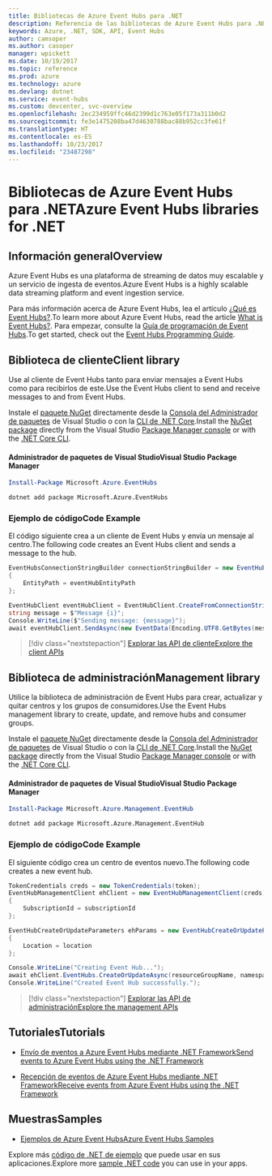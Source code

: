 ```yaml
---
title: Bibliotecas de Azure Event Hubs para .NET
description: Referencia de las bibliotecas de Azure Event Hubs para .NET
keywords: Azure, .NET, SDK, API, Event Hubs
author: camsoper
ms.author: casoper
manager: wpickett
ms.date: 10/19/2017
ms.topic: reference
ms.prod: azure
ms.technology: azure
ms.devlang: dotnet
ms.service: event-hubs
ms.custom: devcenter, svc-overview
ms.openlocfilehash: 2ec234959ffc46d2399d1c763e05f173a311b0d2
ms.sourcegitcommit: fe3e1475208ba47d4630788bac88b952cc3fe61f
ms.translationtype: HT
ms.contentlocale: es-ES
ms.lasthandoff: 10/23/2017
ms.locfileid: "23487298"
---
```

# <a name="azure-event-hubs-libraries-for-net"></a><span data-ttu-id="00e90-104">Bibliotecas de Azure Event Hubs para .NET</span><span class="sxs-lookup"><span data-stu-id="00e90-104">Azure Event Hubs libraries for .NET</span></span>

## <a name="overview"></a><span data-ttu-id="00e90-105">Información general</span><span class="sxs-lookup"><span data-stu-id="00e90-105">Overview</span></span>

<span data-ttu-id="00e90-106">Azure Event Hubs es una plataforma de streaming de datos muy escalable y un servicio de ingesta de eventos.</span><span class="sxs-lookup"><span data-stu-id="00e90-106">Azure Event Hubs is a highly scalable data streaming platform and event ingestion service.</span></span>

<span data-ttu-id="00e90-107">Para más información acerca de Azure Event Hubs, lea el artículo [¿Qué es Event Hubs?](/azure/event-hubs/event-hubs-what-is-event-hubs).</span><span class="sxs-lookup"><span data-stu-id="00e90-107">To learn more about Azure Event Hubs, read the article [What is Event Hubs?](/azure/event-hubs/event-hubs-what-is-event-hubs).</span></span>  <span data-ttu-id="00e90-108">Para empezar, consulte la [Guía de programación de Event Hubs](/azure/event-hubs/event-hubs-programming-guide).</span><span class="sxs-lookup"><span data-stu-id="00e90-108">To get started, check out the [Event Hubs Programming Guide](/azure/event-hubs/event-hubs-programming-guide).</span></span>

## <a name="client-library"></a><span data-ttu-id="00e90-109">Biblioteca de cliente</span><span class="sxs-lookup"><span data-stu-id="00e90-109">Client library</span></span>

<span data-ttu-id="00e90-110">Use al cliente de Event Hubs tanto para enviar mensajes a Event Hubs como para recibirlos de este.</span><span class="sxs-lookup"><span data-stu-id="00e90-110">Use the Event Hubs client to send and receive messages to and from Event Hubs.</span></span>

<span data-ttu-id="00e90-111">Instale el [paquete NuGet](https://www.nuget.org/packages/Microsoft.Azure.EventHubs) directamente desde la [Consola del Administrador de paquetes][PackageManager] de Visual Studio o con la [CLI de .NET Core][DotNetCLI].</span><span class="sxs-lookup"><span data-stu-id="00e90-111">Install the [NuGet package](https://www.nuget.org/packages/Microsoft.Azure.EventHubs) directly from the Visual Studio [Package Manager console][PackageManager] or with the [.NET Core CLI][DotNetCLI].</span></span>

#### <a name="visual-studio-package-manager"></a><span data-ttu-id="00e90-112">Administrador de paquetes de Visual Studio</span><span class="sxs-lookup"><span data-stu-id="00e90-112">Visual Studio Package Manager</span></span>

```powershell
Install-Package Microsoft.Azure.EventHubs
```

```bash
dotnet add package Microsoft.Azure.EventHubs
```

### <a name="code-example"></a><span data-ttu-id="00e90-113">Ejemplo de código</span><span class="sxs-lookup"><span data-stu-id="00e90-113">Code Example</span></span>

<span data-ttu-id="00e90-114">El código siguiente crea a un cliente de Event Hubs y envía un mensaje al centro.</span><span class="sxs-lookup"><span data-stu-id="00e90-114">The following code creates an Event Hubs client and sends a message to the hub.</span></span>

```csharp
EventHubsConnectionStringBuilder connectionStringBuilder = new EventHubsConnectionStringBuilder(eventHubConnectionString)
{
    EntityPath = eventHubEntityPath
};

EventHubClient eventHubClient = EventHubClient.CreateFromConnectionString(connectionStringBuilder.ToString());
string message = $"Message {i}";
Console.WriteLine($"Sending message: {message}");
await eventHubClient.SendAsync(new EventData(Encoding.UTF8.GetBytes(message)));
```

> [!div class="nextstepaction"]
> [<span data-ttu-id="00e90-115">Explorar las API de cliente</span><span class="sxs-lookup"><span data-stu-id="00e90-115">Explore the client APIs</span></span>](/dotnet/api/overview/azure/eventhub/client)

## <a name="management-library"></a><span data-ttu-id="00e90-116">Biblioteca de administración</span><span class="sxs-lookup"><span data-stu-id="00e90-116">Management library</span></span>

<span data-ttu-id="00e90-117">Utilice la biblioteca de administración de Event Hubs para crear, actualizar y quitar centros y los grupos de consumidores.</span><span class="sxs-lookup"><span data-stu-id="00e90-117">Use the Event Hubs management library to create, update, and remove hubs and consumer groups.</span></span>

<span data-ttu-id="00e90-118">Instale el [paquete NuGet](https://www.nuget.org/packages/Microsoft.Azure.Management.EventHub) directamente desde la [Consola del Administrador de paquetes][PackageManager] de Visual Studio o con la [CLI de .NET Core][DotNetCLI].</span><span class="sxs-lookup"><span data-stu-id="00e90-118">Install the [NuGet package](https://www.nuget.org/packages/Microsoft.Azure.Management.EventHub) directly from the Visual Studio [Package Manager console][PackageManager] or with the [.NET Core CLI][DotNetCLI].</span></span>

#### <a name="visual-studio-package-manager"></a><span data-ttu-id="00e90-119">Administrador de paquetes de Visual Studio</span><span class="sxs-lookup"><span data-stu-id="00e90-119">Visual Studio Package Manager</span></span>

```powershell
Install-Package Microsoft.Azure.Management.EventHub
```

```bash
dotnet add package Microsoft.Azure.Management.EventHub
```

### <a name="code-example"></a><span data-ttu-id="00e90-120">Ejemplo de código</span><span class="sxs-lookup"><span data-stu-id="00e90-120">Code Example</span></span>

<span data-ttu-id="00e90-121">El siguiente código crea un centro de eventos nuevo.</span><span class="sxs-lookup"><span data-stu-id="00e90-121">The following code creates a new event hub.</span></span>

```csharp
TokenCredentials creds = new TokenCredentials(token);
EventHubManagementClient ehClient = new EventHubManagementClient(creds)
{
    SubscriptionId = subscriptionId
};

EventHubCreateOrUpdateParameters ehParams = new EventHubCreateOrUpdateParameters()
{
    Location = location
};

Console.WriteLine("Creating Event Hub...");
await ehClient.EventHubs.CreateOrUpdateAsync(resourceGroupName, namespaceName, EventHubName, ehParams);
Console.WriteLine("Created Event Hub successfully.");
```

> [!div class="nextstepaction"]
> [<span data-ttu-id="00e90-122">Explorar las API de administración</span><span class="sxs-lookup"><span data-stu-id="00e90-122">Explore the management APIs</span></span>](/dotnet/api/overview/azure/eventhub/management)

## <a name="tutorials"></a><span data-ttu-id="00e90-123">Tutoriales</span><span class="sxs-lookup"><span data-stu-id="00e90-123">Tutorials</span></span>

* [<span data-ttu-id="00e90-124">Envío de eventos a Azure Event Hubs mediante .NET Framework</span><span class="sxs-lookup"><span data-stu-id="00e90-124">Send events to Azure Event Hubs using the .NET Framework</span></span>](/azure/event-hubs/event-hubs-dotnet-framework-getstarted-send)

* [<span data-ttu-id="00e90-125">Recepción de eventos de Azure Event Hubs mediante .NET Framework</span><span class="sxs-lookup"><span data-stu-id="00e90-125">Receive events from Azure Event Hubs using the .NET Framework</span></span>](/azure/event-hubs/event-hubs-dotnet-framework-getstarted-receive-eph)

## <a name="samples"></a><span data-ttu-id="00e90-126">Muestras</span><span class="sxs-lookup"><span data-stu-id="00e90-126">Samples</span></span>

* [<span data-ttu-id="00e90-127">Ejemplos de Azure Event Hubs</span><span class="sxs-lookup"><span data-stu-id="00e90-127">Azure Event Hubs Samples</span></span>](https://github.com/Azure/azure-event-hubs/tree/master/samples)

<span data-ttu-id="00e90-128">Explore más [código de .NET de ejemplo](https://azure.microsoft.com/resources/samples/?platform=dotnet) que puede usar en sus aplicaciones.</span><span class="sxs-lookup"><span data-stu-id="00e90-128">Explore more [sample .NET code](https://azure.microsoft.com/resources/samples/?platform=dotnet) you can use in your apps.</span></span>

[PackageManager]: https://docs.microsoft.com/nuget/tools/package-manager-console
[DotNetCLI]: https://docs.microsoft.com/dotnet/core/tools/dotnet-add-package
